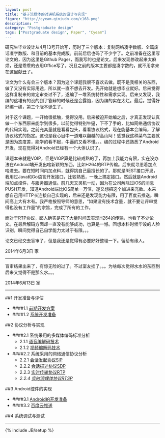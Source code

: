 ```yaml
---
layout: post
title: "基于流媒体的对讲机系统的设计与实现"
figure: "http://cyeam.qiniudn.com/c168.png"
description: ""
category: "Postgraduate design"
tags: ["Postgraduate design", Paper", "Cyeam"]
---
```


研究生毕业设计从4月13号开始写，历时了三个版本：复制网络凑字数版、全篇废话凑字数版、和目前的基本完成版。前前后后也码了不少字了。之前准备在这里写论文的，因为这里是Github Pager，而我写的也是论文。后来发现修改起来太麻烦，还是乖乖的去用Office写了。况且之前的版本主要都是凑字数的，就不用拿来在这里献丑了。

论文为什么有会三个版本？因为这个课题我很不喜欢去做。既不是我相关的东西，做了又没有实际用途，所以就一直不想去开发。先开始就是想毕业就好。后来觉得这样复制来的肯定审查过不了，遂编了一堆系统特性和需求实现。后来又发现，我编的这堆有的没的到了答辩的时候还是会露馅，因为编的实在太烂。最后，觉得好好编一编，第三个版本诞生了。

对于这个课题，一开始很抵触，觉得没用。后来被迫开始编之后，才真正发现认真做一个东西原来能学到很多。以前觉得特别牛逼，下不了手的，比如网络通信协议的代码实现。之前充其量就是看看包头，看看协议格式，现在能基本会编码，了解协议格式的指定。这也是我心目中一道难以翻越的高山阿！感觉我这种菜鸟主要就是因为态度差，能学的看不起，牛逼的又看不懂。。。编的过程中还熟悉了Android开发，现在觉得对Android已经有一个大体认识了。

课题本来就是VOIP，但是VIOP算是比较成熟的了，再加上我能力有限，实在没办法在Android端开发出啥新颖的东西，比如H264的RTP传输。后来就寻思着加点啥进去。要在短时间内加点料，就得挑自己最擅长的了。那就是REST接口开发，我用过Java和Go语言开发接口，比较熟悉，一晚上搞定接口。然后就是Android端加点控件，与服务器通信。前几天又灵机一动，因为在公司解除过iOS的消息PUSH开发，知道Android端比iOS简单一万倍，遂又想把这个加进来充数。本来想自己用HTTP长连接自己实现的，后来还是发现能力有限，用了百度云推送。瞬间高上大有木有。我严格按照导师的意思，“如果没有技术含量，就不要让评审觉得也没有工作量”的宗旨，完成了所有的工作。

而对于RTP协议，鄙人确实是花了大量时间去实现H264的传输，也看了不少论文。在最后解码方面却一直没有能够成功，也算是一憾。回想本科时候毕设的人脸识别，瞬间觉得自己自学能力太过于有限。。。

论文已经交去盲审了，但是我还是觉得有必要好好整理一下。留给有缘人。

2014年6月3日 家

---

盲审结果出来了，有惊无险的过了。不过室友挂了。。。为啥每次觉得水水的东西到后来又觉得不是那么水。。。

2014年6月13日 家

---

##1 开发准备与评估
+ ####1.1 [前期开发方案](http://mnhkahn.github.io/postgraduate%20design/2014/02/04/postgraduate_design_evaluate/)
+ ####1.2 [系统开发准备](http://mnhkahn.github.io/postgraduate%20design/2014/04/17/pager_prepare/)

##2 协议分析与实现
+ ####2.1 系统采用的多媒体编码标准分析
    + 2.1.1 [语音编解码技术](http://mnhkahn.github.io/postgraduate%20design/2014/04/17/pager_audio/)
    + 2.1.2 [视频编解码技术](http://mnhkahn.github.io/postgraduate%20design/2014/04/17/pager_video/)
+ ####2.2 系统采用的网络通信协议分析
    + 2.2.1 [会话发起协议SIP](http://mnhkahn.github.io/postgraduate%20design/2014/03/05/sip/)
    + 2.2.2 [会话描述协议SDP](http://mnhkahn.github.io/postgraduate%20design/2014/04/17/pager_sdp/)
    + 2.2.3 [实时传输协议RTP](http://mnhkahn.github.io/postgraduate%20design/2014/04/17/pager_rtp/)
    + *2.2.4 [实时流媒体协议RTSP](http://mnhkahn.github.io/postgraduate%20design/2014/04/17/pager_rtsp/)*

##3 Android控件的实现
+ ####3.1 [Android的开发准备](http://mnhkahn.github.io/postgraduate%20design/2014/04/17/pager_android_framework/)
+ ####3.2 [百度云推送](http://mnhkahn.github.io/golang/2014/06/11/baiduyunpush/)

##4 系统调试与测试


---




{% include JB/setup %}